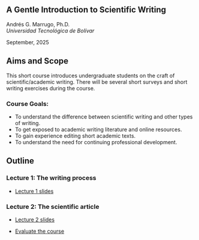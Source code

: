 ## A Gentle Introduction to Scientific Writing

Andrés G. Marrugo, Ph.D.          
*Universidad Tecnológica de Bolívar*

September, 2025

##  Aims and Scope

This short course introduces undergraduate students on the craft of scientific/academic writing. There will be several short surveys and short writing exercises during the course.

### Course Goals: 
- To understand the difference between scientific writing and other types of writing.
- To get exposed to academic writing literature and online resources. 
- To gain experience editing short academic texts.
- To understand the need for continuing professional development.

## Outline

### Lecture 1: The writing process

- [Lecture 1 slides](https://www.dropbox.com/s/fhoodusr1ekv21m/Lec-01-the-basics.pdf?dl=0)

### Lecture 2: The scientific article

- [Lecture 2 slides](https://www.dropbox.com/s/32lg0et22w28jlo/Lec-02-writing-a-scientific-paper.pdf?dl=0)

- [Evaluate the course](https://forms.office.com/Pages/ResponsePage.aspx?id=UJ5k6tInGEOcuS_P_hb9QUkfySiG0CVLkEv6m8H_VEdUOUQyQlIwWVRZQTYwQkZQTEhIOVEyS1IyTy4u)
